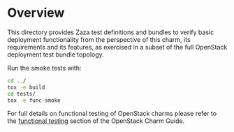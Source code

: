 # Overview

This directory provides Zaza test definitions and bundles to verify basic
deployment functionality from the perspective of this charm, its requirements
and its features, as exercised in a subset of the full OpenStack deployment
test bundle topology.

Run the smoke tests with:

```bash
cd ../
tox -e build
cd tests/
tox -e func-smoke
```

For full details on functional testing of OpenStack charms please refer to
the [functional testing](https://docs.openstack.org/charm-guide/latest/reference/testing.html#functional-testing)
section of the OpenStack Charm Guide.
